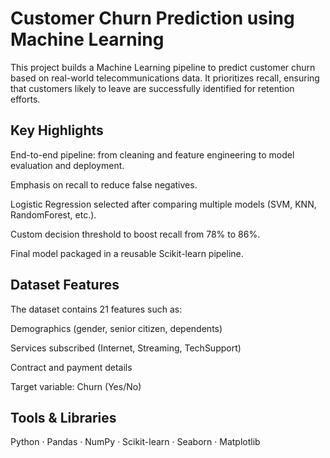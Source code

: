 # Customer Churn Prediction using Machine Learning
This project builds a Machine Learning pipeline to predict customer churn based on real-world telecommunications data. It prioritizes recall, ensuring that customers likely to leave are successfully identified for retention efforts.

## Key Highlights
End-to-end pipeline: from cleaning and feature engineering to model evaluation and deployment.

Emphasis on recall to reduce false negatives.

Logistic Regression selected after comparing multiple models (SVM, KNN, RandomForest, etc.).

Custom decision threshold to boost recall from 78% to 86%.

Final model packaged in a reusable Scikit-learn pipeline.

## Dataset Features
The dataset contains 21 features such as:

Demographics (gender, senior citizen, dependents)

Services subscribed (Internet, Streaming, TechSupport)

Contract and payment details

Target variable: Churn (Yes/No)

## Tools & Libraries
Python · Pandas · NumPy · Scikit-learn · Seaborn · Matplotlib




